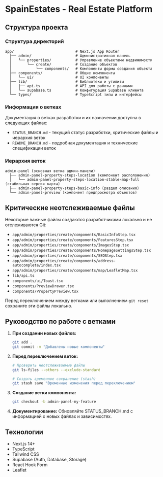 # SpainEstates - Real Estate Platform

## Структура проекта

### Структура директорий

```
app/                            # Next.js App Router
  ├── admin/                    # Административная панель
  │   └── properties/           # Управление объектами недвижимости
  │       └── create/           # Создание объектов
  │           └── components/   # Компоненты формы создания объекта
  ├── components/               # Общие компоненты
  │   └── ui/                   # UI компоненты
  ├── lib/                      # Библиотеки и утилиты
  │   ├── api.ts                # API для работы с данными
  │   └── supabase.ts           # Конфигурация Supabase клиента
  └── types/                    # TypeScript типы и интерфейсы
```

### Информация о ветках

Документация о ветках разработки и их назначении доступна в следующих файлах:
- `STATUS_BRANCH.md` - текущий статус разработки, критические файлы и иерархия веток
- `README_BRANCH.md` - подробная документация и технические спецификации веток

### Иерархия веток

```
admin-panel (основная ветка админ-панели)
  ├── admin-panel-property-steps-location (компонент расположения)
  │   └── admin-panel-property-steps-location-stable-map-full (стабильная версия карты)
  ├── admin-panel-property-steps-basic-info (раздел описания)
  └── admin-panel-preview (компонент предпросмотра объектов)
```

## Критические неотслеживаемые файлы

Некоторые важные файлы создаются разработчиками локально и не отслеживаются Git:

- `app/admin/properties/create/components/BasicInfoStep.tsx`
- `app/admin/properties/create/components/FeaturesStep.tsx`
- `app/admin/properties/create/components/ImagesStep.tsx`
- `app/admin/properties/create/components/HomepageSettingsStep.tsx`
- `app/admin/properties/create/components/SEOStep.tsx`
- `app/admin/properties/create/components/address-autocomplete/index.tsx`
- `app/admin/properties/create/components/map/LeafletMap.tsx`
- `lib/api.ts`
- `components/ui/Toast.tsx`
- `components/PreviewDrawer.tsx`
- `components/PropertyPreview.tsx`

Перед переключением между ветками или выполнением `git reset` сохраните эти файлы локально.

## Руководство по работе с ветками

1. **При создании новых файлов:**
   ```bash
   git add .
   git commit -m "Добавлены новые компоненты"
   ```

2. **Перед переключением веток:**
   ```bash
   # Проверить неотслеживаемые файлы
   git ls-files --others --exclude-standard
   
   # Создать временное сохранение (stash)
   git stash save "Временные изменения перед переключением"
   ```

3. **Создание ветки компонента:**
   ```bash
   git checkout -b admin-panel-my-feature
   ```

4. **Документирование:**
   Обновляйте STATUS_BRANCH.md с информацией о новых файлах и зависимостях.

## Технологии

- Next.js 14+
- TypeScript
- Tailwind CSS
- Supabase (Auth, Database, Storage)
- React Hook Form
- Leaflet
